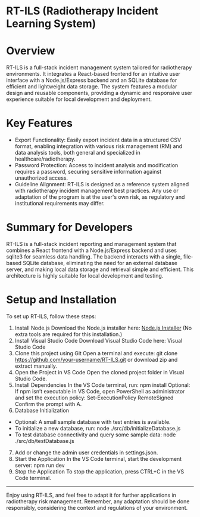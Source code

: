 # RT-ILS (Radiotherapy Incident Learning System)
# Overview
RT-ILS is a full-stack incident management system tailored for radiotherapy environments. It integrates a React-based frontend for an intuitive user interface with a Node.js/Express backend and an SQLite database for efficient and lightweight data storage. The system features a modular design and reusable components, providing a dynamic and responsive user experience suitable for local development and deployment.
# Key Features
-	Export Functionality: Easily export incident data in a structured CSV format, enabling integration with various risk management (RM) and data analysis tools, both general and specialized in healthcare/radiotherapy.
-	Password Protection: Access to incident analysis and modification requires a password, securing sensitive information against unauthorized access.
-	Guideline Alignment: RT-ILS is designed as a reference system aligned with radiotherapy incident management best practices. Any use or adaptation of the program is at the user's own risk, as regulatory and institutional requirements may differ.
# Summary for Developers
RT-ILS is a full-stack incident reporting and management system that combines a React frontend with a Node.js/Express backend and uses sqlite3 for seamless data handling. The backend interacts with a single, file-based SQLite database, eliminating the need for an external database server, and making local data storage and retrieval simple and efficient. This architecture is highly suitable for local development and testing.
# Setup and Installation
To set up RT-ILS, follow these steps:
1.	Install Node.js
Download the Node.js installer here: [Node.js Installer](https://nodejs.org/en/download/prebuilt-installer)
(No extra tools are required for this installation.)
2.	Install Visual Studio Code
Download Visual Studio Code here: Visual Studio Code
3.	Clone this project using Git
Open a terminal and execute:
git clone https://github.com/your-username/RT-ILS.git
or download zip and extract manually.
4.	Open the Project in VS Code
Open the cloned project folder in Visual Studio Code.
5.	Install Dependencies
In the VS Code terminal, run:
npm install
Optional: If npm isn’t executable in VS Code, open PowerShell as administrator and set the execution policy:
Set-ExecutionPolicy RemoteSigned
Confirm the prompt with A.
6.	Database Initialization
-	Optional: A small sample database with test entries is available.
-	To initialize a new database, run:
node ./src/db/initializeDatabase.js
-	To test database connectivity and query some sample data:
node ./src/db/testDatabase.js
7.	Add or change the admin user credentials in settings.json.
8.	Start the Application
In the VS Code terminal, start the development server:
npm run dev
9.	Stop the Application
To stop the application, press CTRL+C in the VS Code terminal.
________________________________________
Enjoy using RT-ILS, and feel free to adapt it for further applications in radiotherapy risk management. Remember, any adaptation should be done responsibly, considering the context and regulations of your environment.

